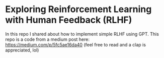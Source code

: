 # Exploring Reinforcement Learning with Human Feedback (RLHF)
In this repo I shared about how to implement simple RLHF using GPT. This repo is a code from a medium post here: https://medium.com/p/5fc5ae16da40 (feel free to read and a clap is appreciated, lol)


